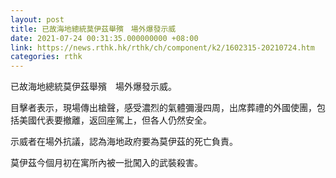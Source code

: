 ```yaml
---
layout: post
title: 已故海地總統莫伊茲舉殯　場外爆發示威
date: 2021-07-24 00:31:35.000000000 +08:00
link: https://news.rthk.hk/rthk/ch/component/k2/1602315-20210724.htm
categories: rthk
---
```


已故海地總統莫伊茲舉殯　場外爆發示威。

目擊者表示，現場傳出槍聲，感受濃烈的氣體彌漫四周，出席葬禮的外國使團，包括美國代表要撤離，返回座駕上，但各人仍然安全。

示威者在場外抗議，認為海地政府要為莫伊茲的死亡負責。

莫伊茲今個月初在寓所內被一批闖入的武裝殺害。
